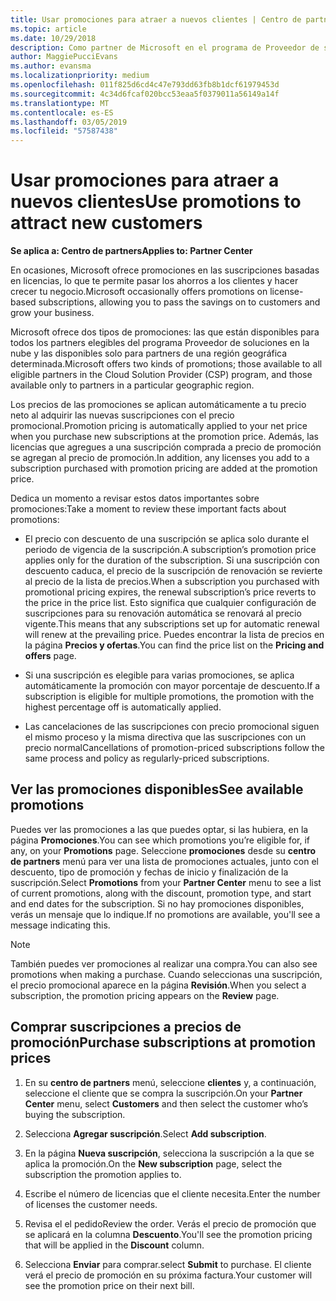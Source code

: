 ```yaml
---
title: Usar promociones para atraer a nuevos clientes | Centro de partners
ms.topic: article
ms.date: 10/29/2018
description: Como partner de Microsoft en el programa de Proveedor de soluciones en la nube, puedes comprar suscripciones al precio de promoción y pasar el ahorro a tus clientes.
author: MaggiePucciEvans
ms.author: evansma
ms.localizationpriority: medium
ms.openlocfilehash: 011f825d6cd4c47e793dd63fb8b1dcf61979453d
ms.sourcegitcommit: 4c34d6fcaf020bcc53eaa5f0379011a56149a14f
ms.translationtype: MT
ms.contentlocale: es-ES
ms.lasthandoff: 03/05/2019
ms.locfileid: "57587438"
---
```

# <a name="use-promotions-to-attract-new-customers"></a><span data-ttu-id="d8f73-103">Usar promociones para atraer a nuevos clientes</span><span class="sxs-lookup"><span data-stu-id="d8f73-103">Use promotions to attract new customers</span></span>  

<span data-ttu-id="d8f73-104">**Se aplica a: Centro de partners**</span><span class="sxs-lookup"><span data-stu-id="d8f73-104">**Applies to: Partner Center**</span></span>

<!--[FWLink: https://go.microsoft.com/fwlink/?linkid=852469]-->

<span data-ttu-id="d8f73-105">En ocasiones, Microsoft ofrece promociones en las suscripciones basadas en licencias, lo que te permite pasar los ahorros a los clientes y hacer crecer tu negocio.</span><span class="sxs-lookup"><span data-stu-id="d8f73-105">Microsoft occasionally offers promotions on license-based subscriptions, allowing you to pass the savings on to customers and grow your business.</span></span> 

<span data-ttu-id="d8f73-106">Microsoft ofrece dos tipos de promociones: las que están disponibles para todos los partners elegibles del programa Proveedor de soluciones en la nube y las disponibles solo para partners de una región geográfica determinada.</span><span class="sxs-lookup"><span data-stu-id="d8f73-106">Microsoft offers two kinds of promotions; those available to all eligible partners in the Cloud Solution Provider (CSP) program, and those available only to partners in a particular geographic region.</span></span>

<span data-ttu-id="d8f73-107">Los precios de las promociones se aplican automáticamente a tu precio neto al adquirir las nuevas suscripciones con el precio promocional.</span><span class="sxs-lookup"><span data-stu-id="d8f73-107">Promotion pricing is automatically applied to your net price when you purchase new subscriptions at the promotion price.</span></span> <span data-ttu-id="d8f73-108">Además, las licencias que agregues a una suscripción comprada a precio de promoción se agregan al precio de promoción.</span><span class="sxs-lookup"><span data-stu-id="d8f73-108">In addition, any licenses you add to a subscription purchased with promotion pricing are added at the promotion price.</span></span> 

<span data-ttu-id="d8f73-109">Dedica un momento a revisar estos datos importantes sobre promociones:</span><span class="sxs-lookup"><span data-stu-id="d8f73-109">Take a moment to review these important facts about promotions:</span></span>

-   <span data-ttu-id="d8f73-110">El precio con descuento de una suscripción se aplica solo durante el periodo de vigencia de la suscripción.</span><span class="sxs-lookup"><span data-stu-id="d8f73-110">A subscription’s promotion price applies only for the duration of the subscription.</span></span> <span data-ttu-id="d8f73-111">Si una suscripción con descuento caduca, el precio de la suscripción de renovación se revierte al precio de la lista de precios.</span><span class="sxs-lookup"><span data-stu-id="d8f73-111">When a subscription you purchased with promotional pricing expires, the renewal subscription’s price reverts to the price in the price list.</span></span> <span data-ttu-id="d8f73-112">Esto significa que cualquier configuración de suscripciones para su renovación automática se renovará al precio vigente.</span><span class="sxs-lookup"><span data-stu-id="d8f73-112">This means that any subscriptions set up for automatic renewal will renew at the prevailing price.</span></span> <span data-ttu-id="d8f73-113">Puedes encontrar la lista de precios en la página **Precios y ofertas**.</span><span class="sxs-lookup"><span data-stu-id="d8f73-113">You can find the price list on the **Pricing and offers** page.</span></span> 

-   <span data-ttu-id="d8f73-114">Si una suscripción es elegible para varias promociones, se aplica automáticamente la promoción con mayor porcentaje de descuento.</span><span class="sxs-lookup"><span data-stu-id="d8f73-114">If a subscription is eligible for multiple promotions, the promotion with the highest percentage off is automatically applied.</span></span>

-   <span data-ttu-id="d8f73-115">Las cancelaciones de las suscripciones con precio promocional siguen el mismo proceso y la misma directiva que las suscripciones con un precio normal</span><span class="sxs-lookup"><span data-stu-id="d8f73-115">Cancellations of promotion-priced subscriptions follow the same process and policy as regularly-priced subscriptions.</span></span>

## <a name="see-available-promotions"></a><span data-ttu-id="d8f73-116">Ver las promociones disponibles</span><span class="sxs-lookup"><span data-stu-id="d8f73-116">See available promotions</span></span>

<span data-ttu-id="d8f73-117">Puedes ver las promociones a las que puedes optar, si las hubiera, en la página **Promociones**.</span><span class="sxs-lookup"><span data-stu-id="d8f73-117">You can see which promotions you’re eligible for, if any, on your **Promotions** page.</span></span> <span data-ttu-id="d8f73-118">Seleccione **promociones** desde su **centro de partners** menú para ver una lista de promociones actuales, junto con el descuento, tipo de promoción y fechas de inicio y finalización de la suscripción.</span><span class="sxs-lookup"><span data-stu-id="d8f73-118">Select **Promotions** from your **Partner Center** menu to see a list of current promotions, along with the discount, promotion type, and start and end dates for the subscription.</span></span> <span data-ttu-id="d8f73-119">Si no hay promociones disponibles, verás un mensaje que lo indique.</span><span class="sxs-lookup"><span data-stu-id="d8f73-119">If no promotions are available, you'll see a message indicating this.</span></span> 

> [!NOTE]  
> <span data-ttu-id="d8f73-120">También puedes ver promociones al realizar una compra.</span><span class="sxs-lookup"><span data-stu-id="d8f73-120">You can also see promotions when making a purchase.</span></span> <span data-ttu-id="d8f73-121">Cuando seleccionas una suscripción, el precio promocional aparece en la página **Revisión**.</span><span class="sxs-lookup"><span data-stu-id="d8f73-121">When you select a subscription, the promotion pricing appears on the **Review** page.</span></span>

## <a name="purchase-subscriptions-at-promotion-prices"></a><span data-ttu-id="d8f73-122">Comprar suscripciones a precios de promoción</span><span class="sxs-lookup"><span data-stu-id="d8f73-122">Purchase subscriptions at promotion prices</span></span>

1. <span data-ttu-id="d8f73-123">En su **centro de partners** menú, seleccione **clientes** y, a continuación, seleccione el cliente que se compra la suscripción.</span><span class="sxs-lookup"><span data-stu-id="d8f73-123">On your **Partner Center** menu, select **Customers** and then select the customer who’s buying the subscription.</span></span> 

2. <span data-ttu-id="d8f73-124">Selecciona **Agregar suscripción**.</span><span class="sxs-lookup"><span data-stu-id="d8f73-124">Select **Add subscription**.</span></span>

3. <span data-ttu-id="d8f73-125">En la página **Nueva suscripción**, selecciona la suscripción a la que se aplica la promoción.</span><span class="sxs-lookup"><span data-stu-id="d8f73-125">On the **New subscription** page, select the subscription the promotion applies to.</span></span>

4. <span data-ttu-id="d8f73-126">Escribe el número de licencias que el cliente necesita.</span><span class="sxs-lookup"><span data-stu-id="d8f73-126">Enter the number of licenses the customer needs.</span></span> 

5. <span data-ttu-id="d8f73-127">Revisa el el pedido</span><span class="sxs-lookup"><span data-stu-id="d8f73-127">Review the order.</span></span> <span data-ttu-id="d8f73-128">Verás el precio de promoción que se aplicará en la columna **Descuento**.</span><span class="sxs-lookup"><span data-stu-id="d8f73-128">You'll see the promotion pricing that will be applied in the **Discount** column.</span></span>  

6.  <span data-ttu-id="d8f73-129">Selecciona **Enviar** para comprar.</span><span class="sxs-lookup"><span data-stu-id="d8f73-129">select **Submit** to purchase.</span></span> <span data-ttu-id="d8f73-130">El cliente verá el precio de promoción en su próxima factura.</span><span class="sxs-lookup"><span data-stu-id="d8f73-130">Your customer will see the promotion price on their next bill.</span></span>  



